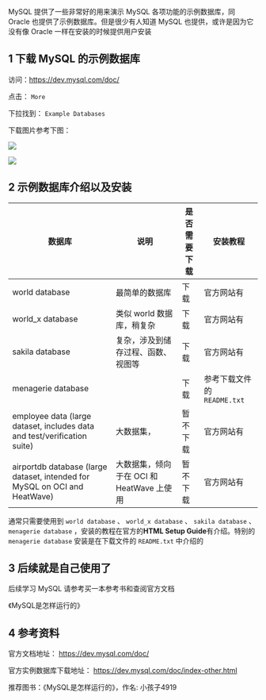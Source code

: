 MySQL 提供了一些非常好的用来演示 MySQL 各项功能的示例数据库，同 Oracle 也提供了示例数据库。但是很少有人知道 MySQL 也提供，或许是因为它没有像 Oracle 一样在安装的时候提供用户安装

## 1 下载 MySQL 的示例数据库

访问：https://dev.mysql.com/doc/

点击： `More`

下拉找到： `Example Databases`

下载图片参考下图：

![](https://firefish-dev-images.oss-cn-hangzhou.aliyuncs.com/dev-images/2023-06-17-02-55-23-image.png)

![](https://firefish-dev-images.oss-cn-hangzhou.aliyuncs.com/dev-images/2023-06-17-02-56-06-image.png)

## 2 示例数据库介绍以及安装

| 数据库                                                       | 说明                                      | 是否需要下载 | 安装教程                   |
| ------------------------------------------------------------ | ----------------------------------------- | ------------ | -------------------------- |
| world database                                               | 最简单的数据库                            | 下载         | 官方网站有                 |
| world_x database                                             | 类似 world 数据库，稍复杂                 | 下载         | 官方网站有                 |
| sakila database                                              | 复杂，涉及到储存过程、函数、视图等        | 下载         | 官方网站有                 |
| menagerie database                                           |                                           | 下载         | 参考下载文件的 `README.txt` |
| employee data (large dataset, includes data and test/verification suite) | 大数据集，                                | 暂不下载     | 官方网站有                 |
| airportdb database (large dataset, intended for MySQL on OCI and HeatWave) | 大数据集，倾向于在 OCI 和 HeatWave 上使用 | 暂不下载     | 官方网站有                 |

通常只需要使用到 `world database` 、 `world_x database` 、 `sakila database` 、 `menagerie database` ，安装的教程在官方的**HTML Setup Guide**有介绍。特别的 `menagerie database` 安装是在下载文件的 `README.txt` 中介绍的


## 3 后续就是自己使用了

后续学习 MySQL 请参考买一本参考书和查阅官方文档

《MySQL是怎样运行的》

## 4 参考资料

官方文档地址： <a href="https://dev.mysql.com/doc/">https://dev.mysql.com/doc/</a>

官方实例数据库下载地址： <a href="https://dev.mysql.com/doc/index-other.html">https://dev.mysql.com/doc/index-other.html</a>

推荐图书：《MySQL是怎样运行的》，作名: 小孩子4919